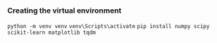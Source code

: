 ### Creating the virtual environment
`python -m venv venv`
`venv\Scripts\activate`
`pip install numpy scipy scikit-learn matplotlib tqdm`
 
